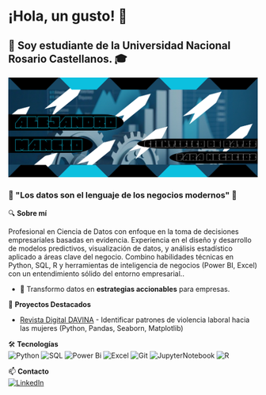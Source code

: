 # ¡Hola, un gusto! 👋 
## 🔹 Soy estudiante de la Universidad Nacional Rosario Castellanos. 🎓 
<p align="center">
  <a href="https://github.com/AlexNzar/AlexNzar/Banner.png">
    <img src="Banner.png" alt="Banner Portada" width="800"/>
  </a>
</p>

###  🧩 "Los datos son el lenguaje de los negocios modernos" 🔐  

🔍 **Sobre mí**  

Profesional en Ciencia de Datos con enfoque en la toma de decisiones empresariales basadas en evidencia. Experiencia en el diseño y desarrollo de modelos predictivos, visualización de datos, y análisis estadístico aplicado a áreas clave del negocio. Combino habilidades técnicas en Python, SQL, R y herramientas de inteligencia de negocios (Power BI, Excel) con un entendimiento sólido del entorno empresarial..

- 🔹 Transformo datos en **estrategias accionables** para empresas.  


🚀 **Proyectos Destacados**  
- [Revista Digital DAVINA](https://github.com/AlexNzar/Revista-Digital-DAVINA) - Identificar patrones de violencia laboral hacia las mujeres (Python, Pandas, Seaborn, Matplotlib)


🛠️ **Tecnologías**  
![Python](https://img.shields.io/github/languages/top/AlexNzar/Revista-Digital-DAVINA?style=plastic&label=Python&color=30B8AA)  ![SQL](https://img.shields.io/github/languages/top/AlexNzar/Revista-Digital-DAVINA?style=plastic&label=SQL&color=1BC46B)    ![Power Bi](https://img.shields.io/github/languages/top/AlexNzar/Revista-Digital-DAVINA?style=plastic&label=Power%20BI&color=E37D36)    ![Excel](https://img.shields.io/github/languages/top/AlexNzar/Revista-Digital-DAVINA?style=plastic&label=Excel&color=006105)
    ![Git](https://img.shields.io/github/languages/top/AlexNzar/Revista-Digital-DAVINA?style=plastic&label=Git&color=8C23FC)   ![JupyterNotebook](https://img.shields.io/github/languages/top/AlexNzar/Revista-Digital-DAVINA?style=plastic&label=JupyterNotebook&color=F7AB6F) ![R](https://img.shields.io/github/languages/top/AlexNzar/Revista-Digital-DAVINA?style=plastic&label=R&color=E8E809)



📫 **Contacto**  
[![LinkedIn](https://img.shields.io/badge/LinkedIn-0077B5?style=flat&logo=linkedin)](https://www.linkedin.com/in/dataalxnzar49152)  
